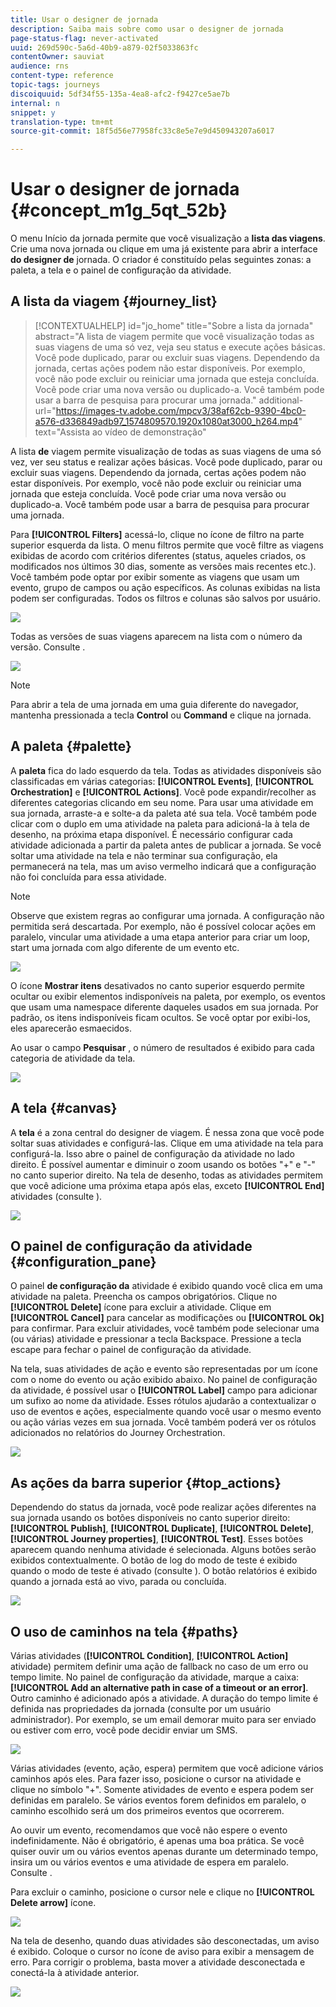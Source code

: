 ```yaml
---
title: Usar o designer de jornada
description: Saiba mais sobre como usar o designer de jornada
page-status-flag: never-activated
uuid: 269d590c-5a6d-40b9-a879-02f5033863fc
contentOwner: sauviat
audience: rns
content-type: reference
topic-tags: journeys
discoiquuid: 5df34f55-135a-4ea8-afc2-f9427ce5ae7b
internal: n
snippet: y
translation-type: tm+mt
source-git-commit: 18f5d56e77958fc33c8e5e7e9d450943207a6017

---
```



# Usar o designer de jornada {#concept_m1g_5qt_52b}

O menu Início da jornada permite que você visualização a **lista das viagens**. Crie uma nova jornada ou clique em uma já existente para abrir a interface **do designer de** jornada. O criador é constituído pelas seguintes zonas: a paleta, a tela e o painel de configuração da atividade.

## A lista da viagem {#journey_list}

>[!CONTEXTUALHELP]
>id=&quot;jo_home&quot;
>title=&quot;Sobre a lista da jornada&quot;
>abstract=&quot;A lista de viagem permite que você visualização todas as suas viagens de uma só vez, veja seu status e execute ações básicas. Você pode duplicado, parar ou excluir suas viagens. Dependendo da jornada, certas ações podem não estar disponíveis. Por exemplo, você não pode excluir ou reiniciar uma jornada que esteja concluída. Você pode criar uma nova versão ou duplicado-a. Você também pode usar a barra de pesquisa para procurar uma jornada.&quot;
>additional-url=&quot;https://images-tv.adobe.com/mpcv3/38af62cb-9390-4bc0-a576-d336849adb97_1574809570.1920x1080at3000_h264.mp4&quot; text=&quot;Assista ao vídeo de demonstração&quot;

A lista **de** viagem permite visualização de todas as suas viagens de uma só vez, ver seu status e realizar ações básicas. Você pode duplicado, parar ou excluir suas viagens. Dependendo da jornada, certas ações podem não estar disponíveis. Por exemplo, você não pode excluir ou reiniciar uma jornada que esteja concluída. Você pode criar uma nova versão ou duplicado-a. Você também pode usar a barra de pesquisa para procurar uma jornada.

Para **[!UICONTROL Filters]** acessá-lo, clique no ícone de filtro na parte superior esquerda da lista. O menu filtros permite que você filtre as viagens exibidas de acordo com critérios diferentes (status, aqueles criados, os modificados nos últimos 30 dias, somente as versões mais recentes etc.). Você também pode optar por exibir somente as viagens que usam um evento, grupo de campos ou ação específicos. As colunas exibidas na lista podem ser configuradas. Todos os filtros e colunas são salvos por usuário.

![](../assets/journey74.png)

Todas as versões de suas viagens aparecem na lista com o número da versão. Consulte [](../building-journeys/journey-versions.md).

![](../assets/journey37.png)

>[!NOTE]
>
>Para abrir a tela de uma jornada em uma guia diferente do navegador, mantenha pressionada a tecla **Control** ou **Command** e clique na jornada.

## A paleta {#palette}

A **paleta** fica do lado esquerdo da tela. Todas as atividades disponíveis são classificadas em várias categorias: **[!UICONTROL Events]**, **[!UICONTROL Orchestration]** e **[!UICONTROL Actions]**. Você pode expandir/recolher as diferentes categorias clicando em seu nome. Para usar uma atividade em sua jornada, arraste-a e solte-a da paleta até sua tela. Você também pode clicar com o duplo em uma atividade na paleta para adicioná-la à tela de desenho, na próxima etapa disponível. É necessário configurar cada atividade adicionada a partir da paleta antes de publicar a jornada. Se você soltar uma atividade na tela e não terminar sua configuração, ela permanecerá na tela, mas um aviso vermelho indicará que a configuração não foi concluída para essa atividade.

>[!NOTE]
>
>Observe que existem regras ao configurar uma jornada. A configuração não permitida será descartada. Por exemplo, não é possível colocar ações em paralelo, vincular uma atividade a uma etapa anterior para criar um loop, start uma jornada com algo diferente de um evento etc.

![](../assets/journey38.png)

O ícone **Mostrar itens** desativados no canto superior esquerdo permite ocultar ou exibir elementos indisponíveis na paleta, por exemplo, os eventos que usam uma namespace diferente daqueles usados em sua jornada. Por padrão, os itens indisponíveis ficam ocultos. Se você optar por exibi-los, eles aparecerão esmaecidos.

Ao usar o campo **Pesquisar** , o número de resultados é exibido para cada categoria de atividade da tela.

![](../assets/palette-filter.png)

## A tela {#canvas}

A **tela** é a zona central do designer de viagem. É nessa zona que você pode soltar suas atividades e configurá-las. Clique em uma atividade na tela para configurá-la. Isso abre o painel de configuração da atividade no lado direito. É possível aumentar e diminuir o zoom usando os botões &quot;+&quot; e &quot;-&quot; no canto superior direito. Na tela de desenho, todas as atividades permitem que você adicione uma próxima etapa após elas, exceto **[!UICONTROL End]** atividades (consulte [](../building-journeys/end-activity.md)).

![](../assets/journey39.png)

## O painel de configuração da atividade {#configuration_pane}

O painel **de configuração da** atividade é exibido quando você clica em uma atividade na paleta. Preencha os campos obrigatórios. Clique no **[!UICONTROL Delete]** ícone para excluir a atividade. Clique em **[!UICONTROL Cancel]** para cancelar as modificações ou **[!UICONTROL Ok]** para confirmar. Para excluir atividades, você também pode selecionar uma (ou várias) atividade e pressionar a tecla Backspace. Pressione a tecla escape para fechar o painel de configuração da atividade.

Na tela, suas atividades de ação e evento são representadas por um ícone com o nome do evento ou ação exibido abaixo. No painel de configuração da atividade, é possível usar o **[!UICONTROL Label]** campo para adicionar um sufixo ao nome da atividade. Esses rótulos ajudarão a contextualizar o uso de eventos e ações, especialmente quando você usar o mesmo evento ou ação várias vezes em sua jornada. Você também poderá ver os rótulos adicionados no relatórios do Journey Orchestration.

![](../assets/journey59bis.png)

## As ações da barra superior {#top_actions}

Dependendo do status da jornada, você pode realizar ações diferentes na sua jornada usando os botões disponíveis no canto superior direito: **[!UICONTROL Publish]**, **[!UICONTROL Duplicate]**, **[!UICONTROL Delete]**, **[!UICONTROL Journey properties]**, **[!UICONTROL Test]**. Esses botões aparecem quando nenhuma atividade é selecionada. Alguns botões serão exibidos contextualmente. O botão de log do modo de teste é exibido quando o modo de teste é ativado (consulte [](../building-journeys/testing-the-journey.md)). O botão relatórios é exibido quando a jornada está ao vivo, parada ou concluída.

![](../assets/journey41.png)

## O uso de caminhos na tela {#paths}

Várias atividades (**[!UICONTROL Condition]**, **[!UICONTROL Action]** atividade) permitem definir uma ação de fallback no caso de um erro ou tempo limite. No painel de configuração da atividade, marque a caixa: **[!UICONTROL Add an alternative path in case of a timeout or an error]**. Outro caminho é adicionado após a atividade. A duração do tempo limite é definida nas propriedades da jornada (consulte [](../building-journeys/changing-properties.md) por um usuário administrador). Por exemplo, se um email demorar muito para ser enviado ou estiver com erro, você pode decidir enviar um SMS.

![](../assets/journey42.png)

Várias atividades (evento, ação, espera) permitem que você adicione vários caminhos após eles. Para fazer isso, posicione o cursor na atividade e clique no símbolo &quot;+&quot;. Somente atividades de evento e espera podem ser definidas em paralelo. Se vários eventos forem definidos em paralelo, o caminho escolhido será um dos primeiros eventos que ocorrerem.

Ao ouvir um evento, recomendamos que você não espere o evento indefinidamente. Não é obrigatório, é apenas uma boa prática. Se você quiser ouvir um ou vários eventos apenas durante um determinado tempo, insira um ou vários eventos e uma atividade de espera em paralelo. Consulte [](../building-journeys/event-activities.md#section_vxv_h25_pgb).

Para excluir o caminho, posicione o cursor nele e clique no **[!UICONTROL Delete arrow]** ícone.

![](../assets/journey42ter.png)

Na tela de desenho, quando duas atividades são desconectadas, um aviso é exibido. Coloque o cursor no ícone de aviso para exibir a mensagem de erro. Para corrigir o problema, basta mover a atividade desconectada e conectá-la à atividade anterior.

![](../assets/canvas-disconnected.png)